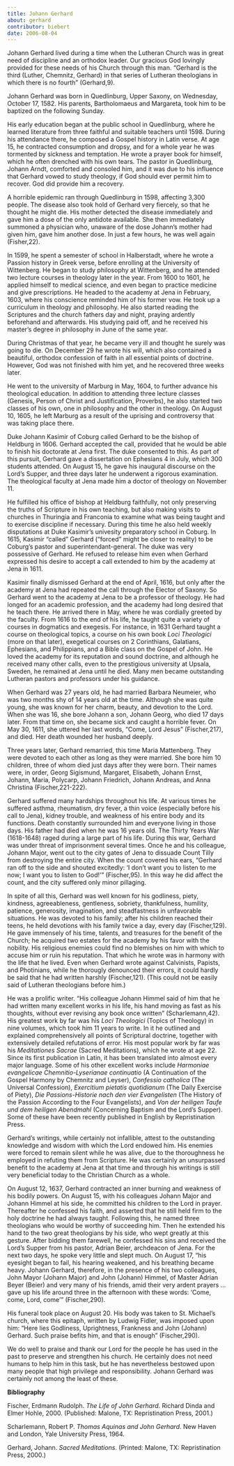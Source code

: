 ```yaml
---
title: Johann Gerhard
about: gerhard
contributor: biebert
date: 2006-08-04
---
```


Johann Gerhard lived during a time when the Lutheran Church was in great need of discipline and an orthodox leader. Our gracious God lovingly provided for these needs of his Church through this man. “Gerhard is the third (Luther, Chemnitz, Gerhard) in that series of Lutheran theologians in which there is no fourth” (Gerhard,9).

Johann Gerhard was born in Quedlinburg, Upper Saxony, on Wednesday, October 17, 1582. His parents, Bartholomaeus and Margareta, took him to be baptized on the following Sunday.

His early education began at the public school in Quedlinburg, where he learned literature from three faithful and suitable teachers until 1598. During his attendance there, he composed a Gospel history in Latin verse. At age 15, he contracted consumption and dropsy, and for a whole year he was tormented by sickness and temptation. He wrote a prayer book for himself, which he often drenched with his own tears. The pastor in Quedlinburg, Johann Arndt, comforted and consoled him, and it was due to his influence that Gerhard vowed to study theology, if God should ever permit him to recover. God did provide him a recovery.

A horrible epidemic ran through Quedlinburg in 1598, affecting 3,300 people. The disease also took hold of Gerhard very fiercely, so that he thought he might die. His mother detected the disease immediately and gave him a dose of the only antidote available. She then immediately summoned a physician who, unaware of the dose Johann’s mother had given him, gave him another dose. In just a few hours, he was well again (Fisher,22).

In 1599, he spent a semester of school in Halberstadt, where he wrote a Passion history in Greek verse, before enrolling at the University of Wittenberg. He began to study philosophy at Wittenberg, and he attended two lecture courses in theology later in the year. From 1600 to 1601, he applied himself to medical science, and even began to practice medicine and give prescriptions. He headed to the academy at Jena in February, 1603, where his conscience reminded him of his former vow. He took up a curriculum in theology and philosophy. He also started reading the Scriptures and the church fathers day and night, praying ardently beforehand and afterwards. His studying paid off, and he received his master’s degree in philosophy in June of the same year.

During Christmas of that year, he became very ill and thought he surely was going to die. On December 29 he wrote his will, which also contained a beautiful, orthodox confession of faith in all essential points of doctrine. However, God was not finished with him yet, and he recovered three weeks later.

He went to the university of Marburg in May, 1604, to further advance his theological education. In addition to attending three lecture classes (Genesis, Person of Christ and Justification, Proverbs), he also started two classes of his own, one in philosophy and the other in theology. On August 10, 1605, he left Marburg as a result of the uprising and controversy that was taking place there.

Duke Johann Kasimir of Coburg called Gerhard to be the bishop of Heldburg in 1606. Gerhard accepted the call, provided that he would be able to finish his doctorate at Jena first. The duke consented to this. As part of this pursuit, Gerhard gave a dissertation on Ephesians 4 in July, which 300 students attended. On August 15, he gave his inaugural discourse on the Lord’s Supper, and three days later he underwent a rigorous examination. The theological faculty at Jena made him a doctor of theology on November 11.

He fulfilled his office of bishop at Heldburg faithfully, not only preserving the truths of Scripture in his own teaching, but also making visits to churches in Thuringia and Franconia to examine what was being taught and to exercise discipline if necessary. During this time he also held weekly disputations at Duke Kasimir’s univesity preparatory school in Coburg. In 1615, Kasimir “called” Gerhard (“forced” might be closer to reality) to be Coburg’s pastor and superintendant-general. The duke was very possessive of Gerhard. He refused to release him even when Gerhard expressed his desire to accept a call extended to him by the academy at Jena in 1611.

Kasimir finally dismissed Gerhard at the end of April, 1616, but only after the academy at Jena had repeated the call through the Elector of Saxony. So Gerhard went to the academy at Jena to be a professor of theology. He had longed for an academic profession, and the academy had long desired that he teach there. He arrived there in May, where he was cordially greeted by the faculty. From 1616 to the end of his life, he taught quite a variety of courses in dogmatics and exegesis. For instance, in 1631 Gerhard taught a course on theological topics, a course on his own book *Loci Theologici* (more on that later), exegetical courses on 2 Corinthians, Galatians, Ephesians, and Philippians, and a Bible class on the Gospel of John. He loved the academy for its reputation and sound doctrine, and although he received many other calls, even to the prestigious university at Upsala, Sweden, he remained at Jena until he died. Many men became outstanding Lutheran pastors and professors under his guidance.

When Gerhard was 27 years old, he had married Barbara Neumeier, who was two months shy of 14 years old at the time. Although she was quite young, she was known for her charm, beauty, and devotion to the Lord. When she was 16, she bore Johann a son, Johann Georg, who died 17 days later. From that time on, she became sick and caught a horrible fever. On May 30, 1611, she uttered her last words, “Come, Lord Jesus” (Fischer,217), and died. Her death wounded her husband deeply.

Three years later, Gerhard remarried, this time Maria Mattenberg. They were devoted to each other as long as they were married. She bore him 10 children, three of whom died just days after they were born. Their names were, in order, Georg Sigismund, Margaret, Elisabeth, Johann Ernst, Johann, Maria, Polycarp, Johann Friedrich, Johann Andreas, and Anna Christina (Fischer,221-222).

Gerhard suffered many hardships throughout his life. At various times he suffered asthma, rheumatism, dry fever, a thin voice (especially before his call to Jena), kidney trouble, and weakness of his entire body and its functions. Death constantly surrounded him and everyone living in those days. His father had died when he was 16 years old. The Thirty Years War (1618-1648) raged during a large part of his life. During this war, Gerhard was under threat of imprisonment several times. Once he and his colleague, Johann Major, went out to the city gates of Jena to dissuade Count Tilly from destroying the entire city. When the count covered his ears, “Gerhard ran off to the side and shouted excitedly: ‘I don’t want you to listen to me now; I want you to listen to God!’” (Fischer,95). In this way he did affect the count, and the city suffered only minor pillaging.

In spite of all this, Gerhard was well known for his godliness, piety, kindness, agreeableness, gentleness, sobriety, thankfulness, humility, patience, generosity, imagination, and steadfastness in unfavorable situations. He was devoted to his family; after his children reached their teens, he held devotions with his family twice a day, every day (Fischer,129). He gave immensely of his time, talents, and treasures for the benefit of the Church; he acquired two estates for the academy by his favor with the nobility. His religious enemies could find no blemishes on him with which to accuse him or ruin his reputation. That which he wrote was in harmony with the life that he lived. Even when Gerhard wrote against Calvinists, Papists, and Photinians, while he thorougly denounced their errors, it could hardly be said that he had written harshly (Fischer,121). (This could not be easily said of Lutheran theologians before him.)

He was a prolific writer. “His colleague Johann Himmel said of him that he had written many excellent works in his life, his hand moving as fast as his thoughts, without ever revising any book once written” (Scharlemann,42). His greatest work by far was his *Loci Theologici* (Topics of Theology) in nine volumes, which took him 11 years to write. In it he outlined and explained comprehensively all points of Scriptural doctrine, together with extensively detailed refutations of error. His most popular work by far was his *Meditationes Sacrae* (Sacred Meditations), which he wrote at age 22. Since its first publication in Latin, it has been translated into almost every major language. Some of his other excellent works include *Harmoniae evangelicae Chemnitio-Lyserianae continuatio* (A Continuation of the Gospel Harmony by Chemnitz and Leyser), *Confessio catholica* (The Universal Confession), *Exercitium pietatis quotidianum* (The Daily Exercise of Piety), *Die Passions-Historie nach den vier Evangelisten* (The History of the Passion According to the Four Evangelists), and *Von der heiligen Taufe und dem heiligen Abendmahl* (Concerning Baptism and the Lord’s Supper). Some of these have been recently published in English by Repristination Press.

Gerhard’s writings, while certainly not infallible, attest to the outstanding knowledge and wisdom with which the Lord endowed him. His enemies were forced to remain silent while he was alive, due to the thoroughness he employed in refuting them from Scripture. He was certainly an unsurpassed benefit to the academy at Jena at that time and through his writings is still very beneficial today to the Christian Church as a whole.

On August 12, 1637, Gerhard contracted an inner burning and weakness of his bodily powers. On August 15, with his colleagues Johann Major and Johann Himmel at his side, he committed his children to the Lord in prayer. Thereafter he confessed his faith, and asserted that he still held firm to the holy doctrine he had always taught. Following this, he named three theologians who would be worthy of succeeding him. Then he extended his hand to the two great theologians by his side, who wept greatly at this gesture. After bidding them farewell, he confessed his sins and received the Lord’s Supper from his pastor, Adrian Beier, archdeacon of Jena. For the next two days, he spoke very little and slept much. On August 17, “his eyesight began to fail, his hearing weakened, and his breathing became heavy. Johann Gerhard, therefore, in the presence of his two colleagues, John Mayor (Johann Major) and John (Johann) Himmel, of Master Adrian Beyer (Beier) and very many of his friends, amid their very ardent prayers … gave up his life around three in the afternoon with these words: ‘Come, come, Lord, come’” (Fischer,290).

His funeral took place on August 20. His body was taken to St. Michael’s church, where this epitaph, written by Ludwig Fidler, was imposed upon him: “Here lies Godliness, Uprightness, Frankness and John (Johann) Gerhard. Such praise befits him, and that is enough” (Fischer,290).

We do well to praise and thank our Lord for the people he has used in the past to preserve and strengthen his church. He certainly does not need humans to help him in this task, but he has nevertheless bestowed upon many people that high privilege and responsibility. Johann Gerhard was certainly not among the least of these.

**Bibliography**

Fischer, Erdmann Rudolph. *The Life of John Gerhard*. Richard Dinda and Elmer Hohle, 2000. (Published: Malone, TX: Repristination Press, 2001.)

Scharlemann, Robert P. *Thomas Aquinas and John Gerhard*. New Haven and London, Yale University Press, 1964.

Gerhard, Johann. *Sacred Meditations*. (Printed: Malone, TX: Repristination Press, 2000.)